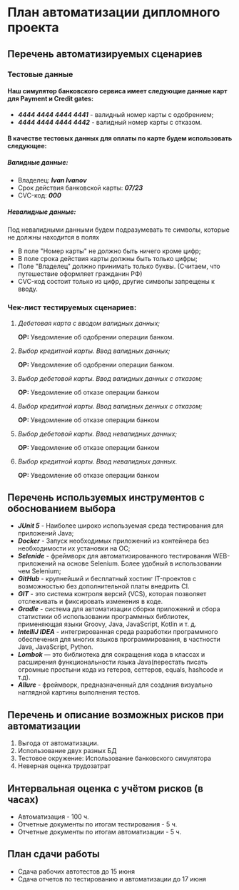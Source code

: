# План автоматизации дипломного проекта

## Перечень автоматизируемых сценариев
### Тестовые данные
#### Наш симулятор банковского сервиса имеет следующие данные карт для Payment и Credit gates:
- __*4444 4444 4444 4441*__ - валидный номер карты с одобрением;
- __*4444 4444 4444 4442*__ - валидный номер карты с отказом.

#### В качестве тестовых данных для оплаты по карте будем использовать следующее:
##### Валидные данные:
- Владелец: __*Ivan Ivanov*__
- Срок действия банковской карты: __*07/23*__
- СVC-код: __*000*__
##### Невалидные данные:
Под невалидными данными будем подразумевать те символы, которые не должны находится в полях
- В поле "Номер карты" не должно быть ничего кроме цифр;
- В поле срока действия карты должны быть только цифры;
- Поле "Владелец" должно принимать только буквы. (Считаем, что путешествие оформляет гражданин РФ)
- CVC-код состоит только из цифр, другие символы запрещены к вводу.
### Чек-лист тестируемых сценариев:
1. *Дебетовая карта с вводом валидных данных;*

    __ОР:__ Уведомление об одобрении операции банком.
2. *Выбор кредитной карты. Ввод валидных данных;*

    __ОР:__ Уведомление об одобрении операции банком.
3. *Выбор дебетовой карты. Ввод валидных данных с отказом;*

    __ОР:__ Уведомление об отказе операции банком
4. *Выбор кредитной карты. Ввод валидных денных с отказом;*

    __ОР:__ Уведомление об отказе операции банком
5. *Выбор дебетовой карты. Ввод невалидных данных;*

   __ОР:__ Уведомление об отказе операции банком
6. *Выбор кредитной карты. Ввод невалидных данных.*

   __ОР:__ Уведомление об отказе операции банком

## Перечень используемых инструментов с обоснованием выбора
- __*JUnit 5*__ - Наиболее широко используемая среда тестирования для приложений Java;
- __*Docker*__ - Запуск необходимых приложений из контейнера без необходимости их установки на ОС;
- __*Selenide*__ - фреймворк для автоматизированного тестирования WEB-приложений на основе Selenium. Более удобный в использовании чем Selenium;
- __*GitHub*__ - крупнейший и бесплатный хостинг IT-проектов с возможностью без дополнительной платы внедрить CI.
- __*GIT*__ - это система контроля версий (VCS), которая позволяет отслеживать и фиксировать изменения в коде.
- __*Gradle*__ - система для автоматизации сборки приложений и сбора статистики об использовании программных библиотек, применяющая языки Groovy, Java, JavaScript, Kotlin и т. д.
- __*IntelliJ IDEA*__ -  интегрированная среда разработки программного обеспечения для многих языков программирования, в частности Java, JavaScript, Python.
- __*Lombok*__ — это библиотека для сокращения кода в классах и расширения функциональности языка Java(перестать писать огромные простыни кода из гетеров, сеттеров, equals, hashcode и т.д).
- __*Allure*__ - фреймворк, предназначенный для создания визуально наглядной картины выполнения тестов.

## Перечень и описание возможных рисков при автоматизации
1. Выгода от автоматизации.
2. Использование двух разных БД
3. Тестовое окружение: Использование банковского симулятора
4. Неверная оценка трудозатрат

## Интервальная оценка с учётом рисков (в часах)
- Автоматизация - 100 ч.
- Отчетные документы по итогам тестирования - 5 ч.
- Отчетные документы по итогам автоматизации - 5 ч.

## План сдачи работы
- Сдача рабочих автотестов до 15 июня
- Сдача отчетов по тестированию и автоматизации до 17 июня

